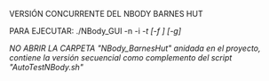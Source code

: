 VERSIÓN CONCURRENTE DEL NBODY BARNES HUT

PARA EJECUTAR:
./NBody_GUI -n <n particles> -i <i iterations> -t <t threads> [-f <file>] [-g]

NO ABRIR LA CARPETA "NBody_BarnesHut" anidada en el proyecto, contiene la versión secuencial como complemento del script "AutoTestNBody.sh"